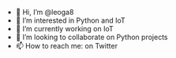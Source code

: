 - 👋 Hi, I’m @leoga8
- 👀 I’m interested in Python and IoT
- 🌱 I’m currently working on IoT
- 💞️ I’m looking to collaborate on Python projects
- 📫 How to reach me: on Twitter

<!---
leoga8/leoga8 is a ✨ special ✨ repository because its `README.md` (this file) appears on your GitHub profile.
You can click the Preview link to take a look at your changes.
--->
